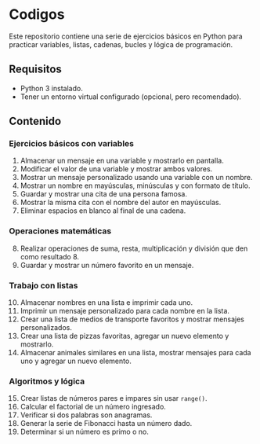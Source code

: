 # Codigos

Este repositorio contiene una serie de ejercicios básicos en Python para practicar variables, listas, cadenas, bucles y lógica de programación.

## Requisitos

- Python 3 instalado.
- Tener un entorno virtual configurado (opcional, pero recomendado).

## Contenido

### Ejercicios básicos con variables

1. Almacenar un mensaje en una variable y mostrarlo en pantalla.
2. Modificar el valor de una variable y mostrar ambos valores.
3. Mostrar un mensaje personalizado usando una variable con un nombre.
4. Mostrar un nombre en mayúsculas, minúsculas y con formato de título.
5. Guardar y mostrar una cita de una persona famosa.
6. Mostrar la misma cita con el nombre del autor en mayúsculas.
7. Eliminar espacios en blanco al final de una cadena.

### Operaciones matemáticas

8. Realizar operaciones de suma, resta, multiplicación y división que den como resultado 8.
9. Guardar y mostrar un número favorito en un mensaje.

### Trabajo con listas

10. Almacenar nombres en una lista e imprimir cada uno.
11. Imprimir un mensaje personalizado para cada nombre en la lista.
12. Crear una lista de medios de transporte favoritos y mostrar mensajes personalizados.
13. Crear una lista de pizzas favoritas, agregar un nuevo elemento y mostrarlo.
14. Almacenar animales similares en una lista, mostrar mensajes para cada uno y agregar un nuevo elemento.

### Algoritmos y lógica

15. Crear listas de números pares e impares sin usar `range()`.
16. Calcular el factorial de un número ingresado.
17. Verificar si dos palabras son anagramas.
18. Generar la serie de Fibonacci hasta un número dado.
19. Determinar si un número es primo o no.
